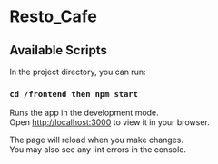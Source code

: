 # Resto_Cafe



## Available Scripts

In the project directory, you can run:


### `cd /frontend then npm start`

Runs the app in the development mode.\
Open [http://localhost:3000](http://localhost:3000) to view it in your browser.

The page will reload when you make changes.\
You may also see any lint errors in the console.